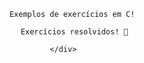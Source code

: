 <!DOCTYPE html>
<html>
<head>
<style>
.redtext {
	color: red;
}
</style>
</head>
<body>


<p
     <div align="center"

          Exemplos de exercícios em C! 
     
          Exercícios resolvidos! 🥷

     </div>
</p>

</body>
</html>
